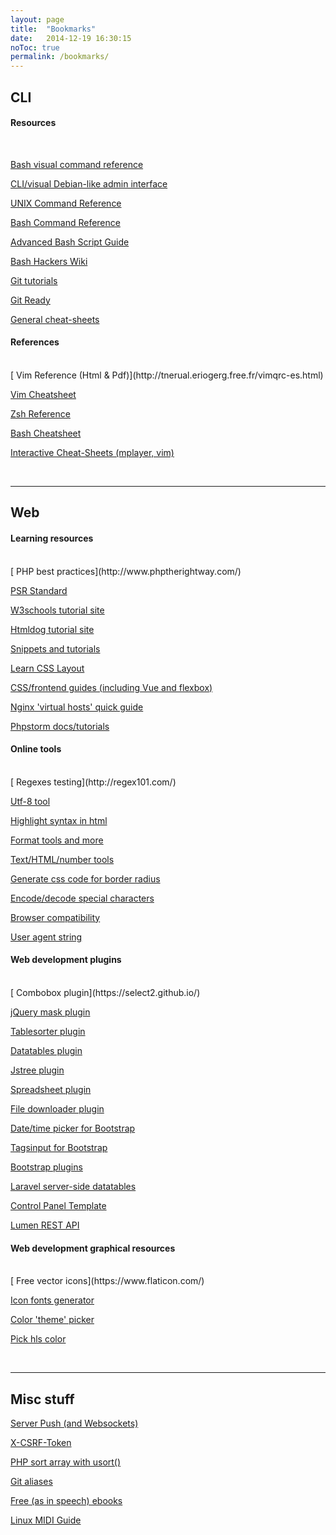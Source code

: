 ```yaml
---
layout: page
title:  "Bookmarks"
date:   2014-12-19 16:30:15
noToc: true
permalink: /bookmarks/
---
```

## CLI

<h4 class="section-title">Resources</h4>
<br style="clear:both"/>

[<i class="fa fa-external-link"></i> Bash visual command reference](https://explainshell.com)

[<i class="fa fa-external-link"></i> CLI/visual Debian-like admin interface](https://linux.togaware.com/survivor/wajig.html)


[<i class="fa fa-external-link"></i> UNIX Command Reference](http://cb.vu/unixtoolbox.xhtml)

[<i class="fa fa-external-link"></i> Bash Command Reference](http://ss64.com/bash/)

[<i class="fa fa-external-link"></i> Advanced Bash Script Guide](http://www.tldp.org/LDP/abs/html/)

[<i class="fa fa-external-link"></i> Bash Hackers Wiki](http://wiki.bash-hackers.org)

[<i class="fa fa-external-link"></i> Git tutorials](https://www.atlassian.com/git/tutorials)

[<i class="fa fa-external-link"></i> Git Ready](http://gitready.com)

[<i class="fa fa-external-link"></i> General cheat-sheets](http://overapi.com/)


<h4 class="section-title">References</h4>
<br style="clear:both"/>
[<i class="fa fa-external-link"></i> Vim Reference (Html & Pdf)](http://tnerual.eriogerg.free.fr/vimqrc-es.html)

[<i class="fa fa-external-link"></i> Vim Cheatsheet](https://linuxtoy.org/img/2011/09/vim_cheat_sheet_for_programmers_screen.png)

[<i class="fa fa-external-link"></i> Zsh Reference](http://www.bash2zsh.com/zsh_refcard/refcard.pdf)

[<i class="fa fa-external-link"></i> Bash Cheatsheet](http://www.scribd.com/doc/88404386/Bash-Cheat-Sheet)

[<i class="fa fa-external-link"></i> Interactive Cheat-Sheets (mplayer, vim)](http://sheet.shiar.nl/)

<br />

---

## Web

<h4 class="section-title">Learning resources</h4>
<br style="clear:both"/>
[<i class="fa fa-external-link"></i> PHP best practices](http://www.phptherightway.com/)

[<i class="fa fa-external-link"></i> PSR Standard](http://www.php-fig.org/)

[<i class="fa fa-external-link"></i> W3schools tutorial site](http://www.w3schools.com)

[<i class="fa fa-external-link"></i> Htmldog tutorial site](http://www.htmldog.com)

[<i class="fa fa-external-link"></i> Snippets and tutorials](http://www.the-art-of-web.com/)

[<i class="fa fa-external-link"></i> Learn CSS Layout](http://learnlayout.com/)

[<i class="fa fa-external-link"></i> CSS/frontend guides (including Vue and flexbox)](https://css-tricks.com/guides/)

[<i class="fa fa-external-link"></i> Nginx 'virtual hosts' quick guide](https://www.digitalocean.com/community/tutorials/how-to-set-up-nginx-server-blocks-virtual-hosts-on-ubuntu-16-04)

[<i class="fa fa-external-link"></i> Phpstorm docs/tutorials](https://confluence.jetbrains.com/display/PhpStorm/Tutorials)

<h4 class="section-title">Online tools</h4>
<br style="clear:both"/>
[<i class="fa fa-external-link"></i> Regexes testing](http://regex101.com/)

[<i class="fa fa-external-link"></i> Utf-8 tool](http://www.cogsci.ed.ac.uk/~richard/utf-8.html)

[<i class="fa fa-external-link"></i> Highlight syntax in html](http://tohtml.com/)

[<i class="fa fa-external-link"></i> Format tools and more](http://www.freeformatter.com)

[<i class="fa fa-external-link"></i> Text/HTML/number tools](https://www.textfixer.com/)


[<i class="fa fa-external-link"></i> Generate css code for border radius](http://border-radius.com/)

[<i class="fa fa-external-link"></i> Encode/decode special characters](http://www.the-art-of-web.com/javascript/escape/)

[<i class="fa fa-external-link"></i> Browser compatibility](http://caniuse.com)

[<i class="fa fa-external-link"></i> User agent string](http://www.useragentstring.com/)

<h4 class="section-title">Web development plugins</h4>
<br style="clear:both"/>
[<i class="fa fa-external-link"></i> Combobox plugin](https://select2.github.io/)

[<i class="fa fa-external-link"></i> jQuery mask plugin](https://igorescobar.github.io/jQuery-Mask-Plugin/)

[<i class="fa fa-external-link"></i> Tablesorter plugin](http://mottie.github.io/tablesorter)

[<i class="fa fa-external-link"></i> Datatables plugin](http://datatables.net)

[<i class="fa fa-external-link"></i> Jstree plugin](http://www.jstree.com)

[<i class="fa fa-external-link"></i> Spreadsheet plugin](http://handsontable.com/)

[<i class="fa fa-external-link"></i> File downloader plugin](https://github.com/johnculviner/jquery.fileDownload)

[<i class="fa fa-external-link"></i> Date/time picker for Bootstrap](http://eonasdan.github.io/bootstrap-datetimepicker/)

[<i class="fa fa-external-link"></i> Tagsinput for Bootstrap](http://bootstrap-tagsinput.github.io/bootstrap-tagsinput/examples/)

[<i class="fa fa-external-link"></i> Bootstrap plugins](http://bootsnipp.com)

[<i class="fa fa-external-link"></i> Laravel server-side datatables](https://github.com/yajra/laravel-datatables)

[<i class="fa fa-external-link"></i> Control Panel Template](https://adminlte.io/)

[<i class="fa fa-external-link"></i> Lumen REST API](https://github.com/hasib32/rest-api-with-lumen/blob/master/readme.md)

<h4 class="section-title">Web development graphical resources</h4>
<br style="clear:both"/>
[<i class="fa fa-external-link"></i> Free vector icons](https://www.flaticon.com/)

[<i class="fa fa-external-link"></i> Icon fonts generator](http://fontello.com/)

[<i class="fa fa-external-link"></i> Color 'theme' picker](https://color.adobe.com)

[<i class="fa fa-external-link"></i> Pick hls color](http://hslpicker.com/)


<br />

---

## Misc stuff

[<i class="fa fa-external-link"></i> Server Push (and Websockets)](http://stackoverflow.com/questions/11077857/what-are-long-polling-websockets-server-sent-events-sse-and-comet)

[<i class="fa fa-external-link"></i> X-CSRF-Token](https://stackoverflow.com/questions/34782493/difference-between-csfr-and-x-csrf-token)

[<i class="fa fa-external-link"></i> PHP sort array with usort()](https://stackoverflow.com/questions/1597736/how-to-sort-an-array-of-associative-arrays-by-value-of-a-given-key-in-php/19454643#19454643)


[<i class="fa fa-external-link"></i> Git aliases](https://git.wiki.kernel.org/index.php/Aliases#Aliases)

[<i class="fa fa-external-link"></i> Free (as in speech) ebooks](https://github.com/danchoi/kindlefodder)

[<i class="fa fa-external-link"></i> Linux MIDI Guide](http://tedfelix.com/linux/linux-midi.html)

<br />

<!--
[Alias](http://www.cyberciti.biz/tips/bash-aliases-mac-centos-linux-unix.html)
-->
